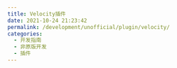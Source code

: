 ```yaml
---
title: Velocity插件
date: 2021-10-24 21:23:42
permalink: /development/unofficial/plugin/velocity/
categories: 
  - 开发指南
  - 非原版开发
  - 插件
---
```

